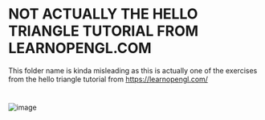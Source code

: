# NOT ACTUALLY THE HELLO TRIANGLE TUTORIAL FROM LEARNOPENGL.COM
This folder name is kinda misleading as this is actually one of the exercises from the hello triangle tutorial from https://learnopengl.com/

# 
![image](https://user-images.githubusercontent.com/54161308/196008381-92ef3aab-8d8c-4a8e-ac6e-5719419b40ff.png)
